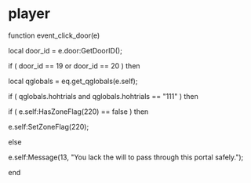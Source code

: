 # player
function event_click_door(e)

local door_id = e.door:GetDoorID();





if ( door_id == 19 or door_id == 20 ) then




local qglobals = eq.get_qglobals(e.self);



if ( qglobals.hohtrials and qglobals.hohtrials == "111" ) then






if ( e.self:HasZoneFlag(220) == false ) then




e.self:SetZoneFlag(220);




else



e.self:Message(13, "You lack the will to pass through this portal safely.");




end
